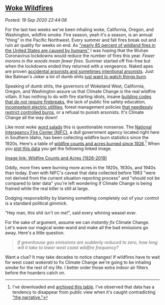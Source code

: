 
[Woke Wildfires](http://analyzethedatanotthedrivel.org/2020/09/19/woke-wildfires/)
----------------------------------------------------------------------------------

*Posted: 19 Sep 2020 22:44:08*

For the last two weeks we've been inhaling woke, California, Oregon, and
Washington, wildfire smoke. Fire season, yeah it's a season, is an
annual "thing" in the Pacific Northwest. Every summer and fall fires
break out and ruin air quality for weeks on end. As ["nearly 85 percent
of wildland fires in the United States are caused by
humans"](https://www.nps.gov/articles/wildfire-causes-and-evaluation.htm)
I was hoping that the Wuhan Coronavirus lockdowns would reduce the
number of fires this year. *Fewer morons in the woods mean fewer fires.*
Summer started off fire-free but when the lockdowns ended they returned
with a vengeance. Naked apes are proven [accidental arsonists and
sometimes intentional
arsonists](https://www.nbcnews.com/tech/security/wildfires-rage-false-antifa-rumors-spur-pleas-police-n1239881).
Just like Batman's Joker a lot of dumb shits [just want to watch things
burn](https://www.youtube.com/watch?v=efHCdKb5UWc).

Speaking of dumb shits, the governors of Wokeland West, California,
Oregon, and Washington assure us that Climate Change is the real
wildfire villain. It has nothing to do with fire starting idiots, insane
[building codes that do not require
firebreaks](https://www.quora.com/Why-are-fire-breaks-not-established-in-California?share=1),
the lack of public fire safety education, [incompetent electric
utilities](https://www.cnn.com/2020/03/23/us/pge-guilty-camp-fire-california/index.html),
forest management policies [that needlessly restrict controlled
burns](https://www.motherjones.com/environment/2019/11/californias-wildfire-controlled-prescribed-burns-native-americans/),
or a refusal to punish arsonists. It's Climate Change all the way down!

Like most woke [word
salads](https://www.dictionary.com/browse/word-salad) this is
questionable nonsense. The [National Interagency Fire Center
(NIFC)](https://www.nifc.gov/index.html), a dull government agency
located right here in Southern Idaho, has been collecting wildfire burn
statistics since the 1920s. Here's a table of [wildfire counts and acres
burned since
1926](https://www.nifc.gov/fireInfo/fireInfo_stats_totalFires.html).[^7007x1]
When you [plot this
data](https://github.com/bakerjd99/jacks/blob/master/notebooks/wildfire%20plot.ipynb)
you get the following linked image.

[Image link: Wildfire Counts and Acres (1926-2019)](https://bakerjd99.files.wordpress.com/2020/09/wildfires1926-2019.png)

Oddly, more fires were burning more acres in the 1920s, 1930s, and 1940s
than today. Even with NIFC's caveat that data collected before 1983
"were not derived from the current situation reporting process" and
"should not be compared to later data" you're left wondering if Climate
Change is being framed while the real killer is still at large.

Dodging responsibility by blaming something completely out of your
control is a standard political gimmick.

"Hey man, this shit isn't on me!", said every whining weasel ever.

For the sake of argument, assume we can *instantly fix* Climate Change.
Let's wave our magical woke-wand and make all the bad emissions go away.
Here's a little question.

> *If greenhouse gas emissions are suddenly reduced to zero, how long
> will it take to lower west coast wildfire frequency?*

Want a clue? It may take decades to notice changes! If wildfires have to
wait for west coast *wokerati* to fix Climate Change we're going to be
inhaling smoke for the rest of my life. I better order those extra
indoor air filters before the hoarders catch on.

[^7007x1]: I've downloaded and [archived this
    table](https://github.com/bakerjd99/jacks/blob/master/notebooks/NationalFireData.txt).
    I've observed that data has a tendency to disappear from public view
    when it's caught contradicting ["the
    narrative."](https://www.urbandictionary.com/define.php?term=pushing%20a%20false%20narrative)
